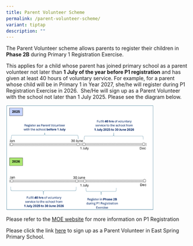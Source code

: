 ```yaml
---
title: Parent Volunteer Scheme
permalink: /parent-volunteer-scheme/
variant: tiptap
description: ""
---
```

<p>The Parent Volunteer scheme allows parents to register their children
in <strong>Phase 2B</strong> during Primary 1 Registration Exercise.</p>
<p>This applies for a child whose parent has joined primary school as a parent
volunteer not later than <strong>1 July of the year before P1 registration</strong> and
has given at least 40 hours of voluntary service. For example, for a parent
whose child will be in Primary 1 in Year 2027, she/he will register during
P1 Registration Exercise in 2026. &nbsp;She/He will sign up as a Parent
Volunteer with the school not later than 1 July 2025. Please see the diagram
below.</p>
<div class="isomer-image-wrapper">
<img style="width: 80%;" height="auto" width="100%" alt="PVS Diagram" src="/images/For Parents/PVS/PVS_Diagram.png">
</div>
<p>Please refer to the <a href="https://www.moe.gov.sg/primary/p1-registration/registration-phases-key-dates?pt=2B" rel="noopener noreferrer nofollow" target="_blank">MOE website</a> for
more information on P1 Registration</p>
<p>Please click the link <a href="https://go.gov.sg/espsp1volunteer" rel="noopener nofollow" target="_blank">here</a> to
sign up as a Parent Volunteer in East Spring Primary School.</p>